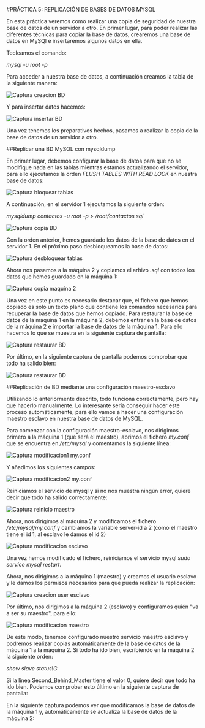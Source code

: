 #PRÁCTICA 5: REPLICACIÓN DE BASES DE DATOS MYSQL

En esta práctica veremos como realizar una copia de seguridad de nuestra base de datos de un servidor a otro.
En primer lugar, para poder realizar las diferentes técnicas para copiar la base de datos, crearemos una base de datos en MySQl e insertaremos algunos datos en ella.

Tecleamos el comando:

*mysql -u root -p*

Para acceder a nuestra base de datos, a continuación creamos la tabla de la siguiente manera:

![Captura creacion BD](https://github.com/ramon-rd/SWAP/blob/master/Practicas/Pr%C3%A1ctica%205/imagenes/5.1.png)

Y para insertar datos hacemos:

![Captura insertar BD](https://github.com/ramon-rd/SWAP/blob/master/Practicas/Pr%C3%A1ctica%205/imagenes/5.2.png)

Una vez tenemos los preparativos hechos, pasamos a realizar la copia de la base de datos de un servidor a otro.

##Replicar una BD MySQL con mysqldump

En primer lugar, debemos configurar la base de datos para que no se modifique nada en las tablas mientras estamos actualizando el servidor, para ello ejecutamos la orden *FLUSH TABLES WITH READ LOCK* en nuestra base de datos:

![Captura bloquear tablas](https://github.com/ramon-rd/SWAP/blob/master/Practicas/Pr%C3%A1ctica%205/imagenes/5.3.png)

A continuación, en el servidor 1 ejecutamos la siguiente orden:

*mysqldump contactos -u root -p > /root/contactos.sql*

![Captura copia BD](https://github.com/ramon-rd/SWAP/blob/master/Practicas/Pr%C3%A1ctica%205/imagenes/5.4.png)

Con la orden anterior, hemos guardado los datos de la base de datos en el servidor 1. En el próximo paso desbloqueamos la base de datos:

![Captura desbloquear tablas](https://github.com/ramon-rd/SWAP/blob/master/Practicas/Pr%C3%A1ctica%205/imagenes/5.5.png)

Ahora nos pasamos a la máquina 2 y copiamos el arhivo *.sql* con todos los datos que hemos guardado en la máquina 1:

![Captura copia maquina 2](https://github.com/ramon-rd/SWAP/blob/master/Practicas/Pr%C3%A1ctica%205/imagenes/5.6.png)

Una vez en este punto es necesario destacar que, el fichero que hemos copiado es solo un texto plano que contiene los comandos necesarios para recuperar la base de datos que hemos copiado. Para restaurar la base de datos de la máquina 1 en la máquina 2, debemos entrar en la base de datos de la máquina 2 e importar la base de datos de la máquina 1. Para ello hacemos lo que se muestra en la siguiente captura de pantalla:

![Captura restaurar BD](https://github.com/ramon-rd/SWAP/blob/master/Practicas/Pr%C3%A1ctica%205/imagenes/5.7.png)

Por último, en la siguiente captura de pantalla podemos comprobar que todo ha salido bien:

![Captura restaurar BD](https://github.com/ramon-rd/SWAP/blob/master/Practicas/Pr%C3%A1ctica%205/imagenes/5.8.png)

##Replicación de BD mediante una configuración maestro-esclavo

Utilizando lo anteriormente descrito, todo funciona correctamente, pero hay que hacerlo manualmente. Lo interesante sería conseguir hacer este proceso automáticamente, para ello vamos a hacer una configuración maestro esclavo en nuestra base de datos de MySQL.

Para comenzar con la configuración maestro-esclavo, nos dirigimos primero a la máquina 1 (que será el maestro), abrimos el fichero *my.conf* que se encuentra en */etc/mysql* y comentamos la siguiente línea:

![Captura modificacion1 my.conf](https://github.com/ramon-rd/SWAP/blob/master/Practicas/Pr%C3%A1ctica%205/imagenes/5.9.png)

Y añadimos los siguientes campos:

![Captura modificacion2 my.conf](https://github.com/ramon-rd/SWAP/blob/master/Practicas/Pr%C3%A1ctica%205/imagenes/5.10.png)

Reiniciamos el servicio de mysql y si no nos muestra ningún error, quiere decir que todo ha salido correctamente:

![Captura reinicio maestro](https://github.com/ramon-rd/SWAP/blob/master/Practicas/Pr%C3%A1ctica%205/imagenes/5.11.png)

Ahora, nos dirigimos al máquina 2 y modificamos el fichero */etc/mysql/my.conf* y cambiamos la variable server-id a 2 (como el maestro tiene el id 1, al esclavo le damos el id 2)

![Captura modificacion esclavo](https://github.com/ramon-rd/SWAP/blob/master/Practicas/Pr%C3%A1ctica%205/imagenes/5.12.png)

Una vez hemos modificado el fichero, reiniciamos el servicio mysql *sudo service mysql restart*.

Ahora, nos dirigimos a la máquina 1 (maestro) y creamos el usuario esclavo y le damos los permisos necesarios para que pueda realizar la replicación:

![Captura creacion user esclavo](https://github.com/ramon-rd/SWAP/blob/master/Practicas/Pr%C3%A1ctica%205/imagenes/5.13.png)

Por último, nos dirigimos a la máquina 2 (esclavo) y configuramos quién "va a ser su maestro", para ello:

![Captura modificacion maestro](https://github.com/ramon-rd/SWAP/blob/master/Practicas/Pr%C3%A1ctica%205/imagenes/5.14.png)

De este modo, tenemos configurado nuestro servicio maestro esclavo y podremos realizar copias automáticamente de la base de datos de la máquina 1 a la máquina 2. Si todo ha ido bien, escribiendo en la máquina 2 la siguiente orden:

*show slave status\G*

Si la línea Second_Behind_Master tiene el valor 0, quiere decir que todo ha ido bien. Podemos comprobar esto último en la siguiente captura de pantalla:

En la siguiente captura podemos ver que modificamos la base de datos de la máquina 1 y, automáticamente se actualiza la base de datos de la máquina 2:
 
